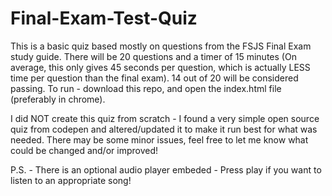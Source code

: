 # Final-Exam-Test-Quiz

This is a basic quiz based mostly on questions from the FSJS Final Exam study guide. There will be 20 questions and a timer of 15 minutes (On average, this only gives 45 seconds per question, which is actually LESS time per question than the final exam). 14 out of 20 will be considered passing.  To run - download this repo, and open the index.html file (preferably in chrome). 

I did NOT create this quiz from scratch - I found a very simple open source quiz from codepen and altered/updated it to make it run best for what was needed. There may be some minor issues, feel free to let me know what could be changed and/or improved!

P.S. - There is an optional audio player embeded - Press play if you want to listen to an appropriate song!
